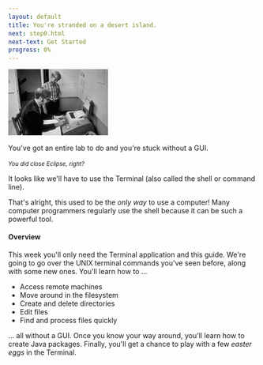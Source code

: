 ```yaml
---
layout: default
title: You're stranded on a desert island.
next: step0.html
next-text: Get Started
progress: 0%
---
```


<img src="img/gates.png" class="thumbnail pull-right" width=40%/>

You've got an entire lab to do and you're stuck without a GUI.

<small>*You did close Eclipse, right?*</small>

It looks like we'll have to use the Terminal (also called the shell or command line).

That's alright, this used to be the *only way* to use a computer! Many computer programmers regularly use the shell because it can be such a powerful tool.

#### Overview

This week you'll only need the Terminal application and this guide. We're going to go over the UNIX terminal commands you've seen before, along with some new ones. You'll learn how to ...

* Access remote machines
* Move around in the filesystem
* Create and delete directories
* Edit files
* Find and process files quickly

... all without a GUI. Once you know your way around, you'll learn how to create Java packages. Finally, you'll get a chance to play with a few *easter eggs* in the Terminal.
